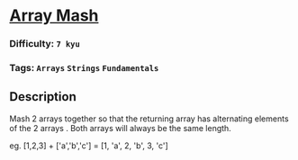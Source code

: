 # [Array Mash](https://www.codewars.com/kata/582642b1083e12521f0000da)

### Difficulty: `7 kyu`

### Tags: `Arrays` `Strings` `Fundamentals`

## Description

Mash 2 arrays together so that the returning array has alternating elements of the 2 arrays . Both arrays will always be the same length.

eg. [1,2,3] + ['a','b','c'] = [1, 'a', 2, 'b', 3, 'c']